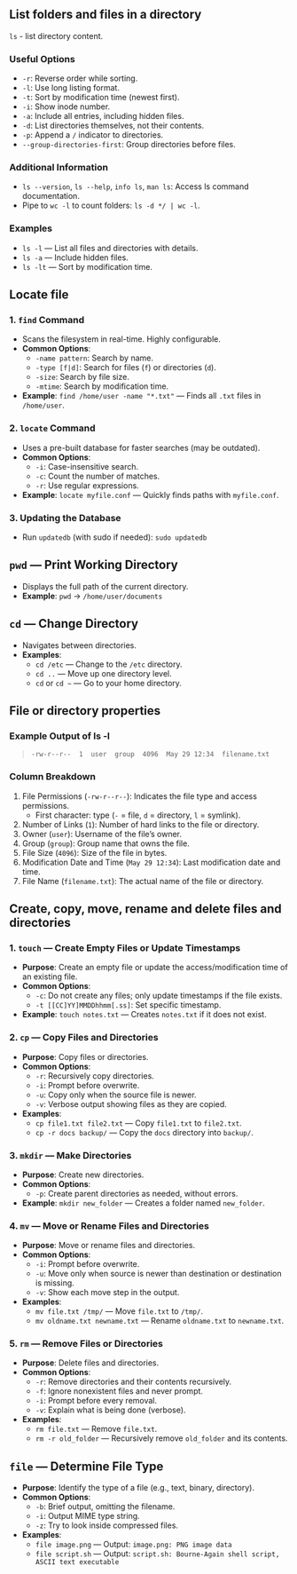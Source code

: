 ## List folders and files in a directory
`ls` - list directory content.

### Useful Options
- `-r`: Reverse order while sorting.
- `-l`: Use long listing format.
- `-t`: Sort by modification time (newest first).
- `-i`: Show inode number.
- `-a`: Include all entries, including hidden files.
- `-d`: List directories themselves, not their contents.
- `-p`: Append a `/` indicator to directories.
- `--group-directories-first`: Group directories before files.

### Additional Information
- `ls --version`, `ls --help`, `info ls`, `man ls`: Access ls command documentation.
- Pipe to `wc -l` to count folders: `ls -d */ | wc -l`.

### Examples
- `ls -l` — List all files and directories with details.
- `ls -a` — Include hidden files.
- `ls -lt` — Sort by modification time.

## Locate file
### 1. `find` Command
- Scans the filesystem in real-time. Highly configurable.
- **Common Options**:
    - `-name pattern`: Search by name.
    - `-type [f|d]`: Search for files (`f`) or directories (`d`).
    - `-size`: Search by file size.
    - `-mtime`: Search by modification time.
- **Example**: `find /home/user -name "*.txt"` — Finds all `.txt` files in `/home/user`.

### 2. `locate` Command
- Uses a pre-built database for faster searches (may be outdated).
- **Common Options**:
    - `-i`: Case-insensitive search.
    - `-c`: Count the number of matches.
    - `-r`: Use regular expressions.
- **Example**: `locate myfile.conf` — Quickly finds paths with `myfile.conf`.

### 3. Updating the Database
- Run `updatedb` (with sudo if needed): `sudo updatedb`

## `pwd` — Print Working Directory
- Displays the full path of the current directory.
- **Example**: `pwd` → `/home/user/documents`

## `cd` — Change Directory
- Navigates between directories.
- **Examples**:
    - `cd /etc` — Change to the `/etc` directory.
    - `cd ..` — Move up one directory level.
    - `cd` or `cd ~` — Go to your home directory.

## File or directory properties
### Example Output of ls -l
>`-rw-r--r--  1  user  group  4096  May 29 12:34  filename.txt`

### Column Breakdown
1. File Permissions (`-rw-r--r--`): Indicates the file type and access permissions.
    - First character: type (`-` = file, `d` = directory, `l` = symlink).
2. Number of Links (`1`): Number of hard links to the file or directory.
3. Owner (`user`): Username of the file’s owner.
4. Group (`group`): Group name that owns the file.
5. File Size (`4096`): Size of the file in bytes.
6. Modification Date and Time (`May 29 12:34`): Last modification date and time.
7. File Name (`filename.txt`): The actual name of the file or directory.

## Create, copy, move, rename and delete files and directories

### 1. `touch` — Create Empty Files or Update Timestamps
- **Purpose**: Create an empty file or update the access/modification time of an existing file.
- **Common Options**:
    - `-c`: Do not create any files; only update timestamps if the file exists.
    - `-t [[CC]YY]MMDDhhmm[.ss]`: Set specific timestamp.
- **Example**: `touch notes.txt` — Creates `notes.txt` if it does not exist.

### 2. `cp` — Copy Files and Directories
- **Purpose**: Copy files or directories.
- **Common Options**:
    - `-r`: Recursively copy directories.
    - `-i`: Prompt before overwrite.
    - `-u`: Copy only when the source file is newer.
    - `-v`: Verbose output showing files as they are copied.
- **Examples**:
    - `cp file1.txt file2.txt` — Copy `file1.txt` to `file2.txt`.
    - `cp -r docs backup/` — Copy the `docs` directory into `backup/`.

### 3. `mkdir` — Make Directories
- **Purpose**: Create new directories.
- **Common Options**:
    - `-p`: Create parent directories as needed, without errors.
- **Example**: `mkdir new_folder` — Creates a folder named `new_folder`.

### 4. `mv` — Move or Rename Files and Directories
- **Purpose**: Move or rename files and directories.
- **Common Options**:
    - `-i`: Prompt before overwrite.
    - `-u`: Move only when source is newer than destination or destination is missing.
    - `-v`: Show each move step in the output.
- **Examples**:
    - `mv file.txt /tmp/` — Move `file.txt` to `/tmp/`.
    - `mv oldname.txt newname.txt` — Rename `oldname.txt` to `newname.txt`.

### 5. `rm` — Remove Files or Directories
- **Purpose**: Delete files and directories.
- **Common Options**:
    - `-r`: Remove directories and their contents recursively.
    - `-f`: Ignore nonexistent files and never prompt.
    - `-i`: Prompt before every removal.
    - `-v`: Explain what is being done (verbose).
- **Examples**:
    - `rm file.txt` — Remove `file.txt`.
    - `rm -r old_folder` — Recursively remove `old_folder` and its contents.

## `file` — Determine File Type
- **Purpose**: Identify the type of a file (e.g., text, binary, directory).
- **Common Options**:
    - `-b`: Brief output, omitting the filename.
    - `-i`: Output MIME type string.
    - `-z`: Try to look inside compressed files.
- **Examples**:
    - `file image.png` — Output: `image.png: PNG image data`
    - `file script.sh` — Output: `script.sh: Bourne-Again shell script, ASCII text executable`